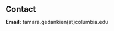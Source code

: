 <h1 id="contact"></h1>

<h2 style="margin: 60px 0px 10px;">Contact</h2>

<p><strong>Email:</strong> <email>tamara.gedankien(at)columbia.edu</email>

</p>
